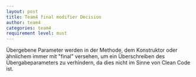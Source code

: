 ```yaml
---
layout: post
title: Team4 final modifier Decision
author: team4
categories: team4
requirement level: must
---
```

Übergebene Parameter werden in der Methode, dem Konstruktor oder ähnlichem immer mit "final" versehen, um ein Überschreiben des Übergabeparameters zu verhindern, da dies nicht im Sinne von Clean Code ist.
